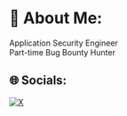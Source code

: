 # 💫 About Me:
Application Security Engineer<br>Part-time Bug Bounty Hunter


## 🌐 Socials:
[![X](https://img.shields.io/badge/X-black.svg?logo=X&logoColor=white)](https://x.com/the_racc00n_) 



<!-- Proudly created with GPRM ( https://gprm.itsvg.in ) -->

